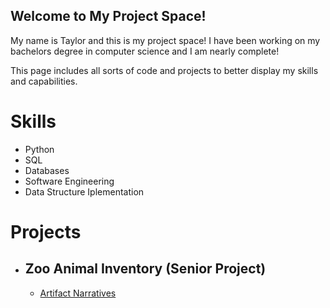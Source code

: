 ## **Welcome to My Project Space!**

My name is Taylor and this is my project space! I have been working on my 
bachelors degree in computer science and I am nearly complete!

This page includes all sorts of code and projects to better display my skills and capabilities. 

# Skills
- Python
- SQL
- Databases
- Software Engineering
- Data Structure Iplementation

# Projects
- Zoo Animal Inventory (Senior Project)
  - 
  - [Artifact Narratives](https://github.com/trferguson1701/trferguson1701.github.io/blob/master/Final-Narrative.docx) 
  




